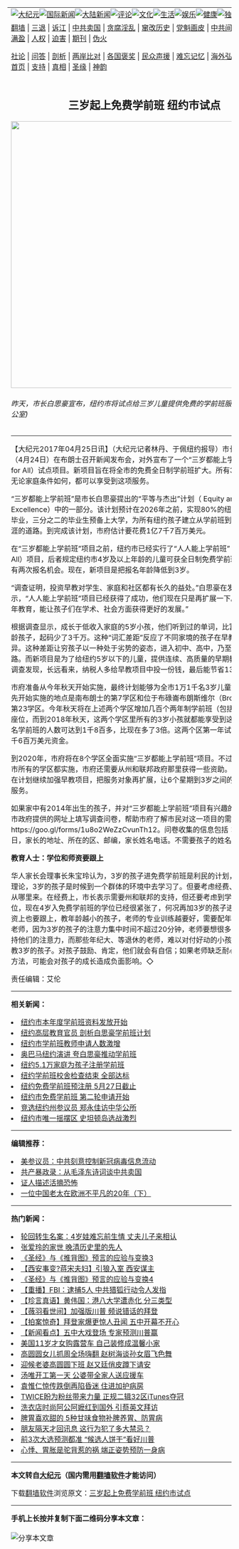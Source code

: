 <a name="1" id="1" target="_blank"></a><span id="1"></span>
<table align=center border="0"><tr><td colspan="2" VALIGN=TOP><a href="https://github.com/zgqpmq3347/djy/blob/master/gb/nsc413.md#1"><img src="https://raw.githubusercontent.com/zgqpmq3347/www/master/t/djy/1.jpg" title="大纪元"></a><a href="https://github.com/zgqpmq3347/djy/blob/master/gb/n24hr.md#1"><img src="https://raw.githubusercontent.com/zgqpmq3347/www/master/t/djy/3.jpg" title="国际新闻"></a><a href="https://github.com/zgqpmq3347/djy/blob/master/gb/nsc413.md#1"><img src="https://raw.githubusercontent.com/zgqpmq3347/www/master/t/djy/4.jpg" title="大陆新闻"></a><a href="https://github.com/zgqpmq3347/djy/blob/master/gb/news392.md#1"><img src="https://raw.githubusercontent.com/zgqpmq3347/www/master/t/djy/5.jpg" title="评论"></a><a href="https://github.com/zgqpmq3347/djy/blob/master/gb/news2007.md#1"><img src="https://raw.githubusercontent.com/zgqpmq3347/www/master/t/djy/6.jpg" title="文化"></a><a href="https://github.com/zgqpmq3347/djy/blob/master/gb/news2008.md#1"><img src="https://raw.githubusercontent.com/zgqpmq3347/www/master/t/djy/7.jpg" title="生活"></a><a href="https://github.com/zgqpmq3347/djy/blob/master/gb/ncyule.md#1"><img src="https://raw.githubusercontent.com/zgqpmq3347/www/master/t/djy/8.jpg" title="娱乐"></a><a href="https://github.com/zgqpmq3347/djy/blob/master/gb/nsc1002.md#1"><img src="https://raw.githubusercontent.com/zgqpmq3347/www/master/t/djy/9.jpg" title="健康"><a href="https://github.com/zgqpmq3347/djy/blob/master/gb/nf6092.md#1"><img src="https://raw.githubusercontent.com/zgqpmq3347/www/master/t/djy/10a.jpg" title="独家"></a><a href="https://github.com/zgqpmq3347/djy/blob/master/gb/nf4514.md#1"><img src="https://raw.githubusercontent.com/zgqpmq3347/www/master/t/djy/12a.jpg" title="头条"></a></td></tr>
<tr><td colspan="2" VALIGN=TOP><a target="_blank" href="https://github.com/zgqpmq3347/www/blob/master/README.md?zsrh#1">翻墙</a> | <a target="_blank" href="https://github.com/zgqpmq3347/djy/blob/master/gb/nf5657.md#1">三退</a> | <a target="_blank" href="https://github.com/zgqpmq3347/djy/blob/master/gb/nf6124.md#1">诉江</a> | <a target="_blank" href="https://github.com/zgqpmq3347/djy/blob/master/gb/nf1176117.md#1">中共卖国</a> | <a target="_blank" href="https://github.com/zgqpmq3347/djy/blob/master/gb/nf5773.md#1">贪腐淫乱</a> | <a target="_blank" href="https://github.com/zgqpmq3347/djy/blob/master/gb/nf1176115.md#1">窜改历史</a> | <a target="_blank" href="https://github.com/zgqpmq3347/djy/blob/master/gb/nf1176107.md#1">党魁画皮</a> | <a target="_blank" href="https://github.com/zgqpmq3347/djy/blob/master/gb/nf1320400.md#1">中共间谍</a> | <a target="_blank" href="https://github.com/zgqpmq3347/djy/blob/master/gb/nf1176114.md#1">破坏传统</a> | <a target="_blank" href="https://github.com/zgqpmq3347/ntdtv/blob/master/gb/prog447_1.md#1">恶贯满盈</a> | <a target="_blank" href="https://github.com/zgqpmq3347/djy/blob/master/gb/ncid278.md#1">人权</a> | <a target="_blank" href="https://github.com/zgqpmq3347/djy/blob/master/gb/nf1176111.md#1">迫害</a> | <a target="_blank" href="https://gitlab.com/szzdlab/mh-qikan/blob/master/README.md#1">期刊</a> | <a target="_blank" href="https://github.com/zgqpmq3347/djy/blob/master/gb/nf5562.md#1">伪火</a></p><p><a target="_blank" href="https://github.com/zgqpmq3347/djy/blob/master/gb/9p.md#1">社论</a> | <a target="_blank" href="https://github.com/zgqpmq3347/djy/blob/master/gb/nf4378.md#1">问答</a> | <a target="_blank" href="https://github.com/zgqpmq3347/djy/blob/master/gb/nf5792.md#1">剖析</a> | <a target="_blank" href="https://github.com/zgqpmq3347/djy/blob/master/gb/nf5735.md#1">两岸比对</a> | <a target="_blank" href="https://github.com/zgqpmq3347/djy/blob/master/gb/nf6119.md#1">各国褒奖</a> | <a target="_blank" href="https://github.com/zgqpmq3347/djy/blob/master/gb/nf6120.md#1">民众声援</a> | <a target="_blank" href="https://github.com/zgqpmq3347/djy/blob/master/gb/nf1188594.md#1">难忘记忆</a> | <a target="_blank" href="https://github.com/zgqpmq3347/djy/blob/master/gb/nf3180.md#1">海外弘传</a> | <a target="_blank" href="https://github.com/zgqpmq3347/djy/blob/master/gb/nf5410.md#1">万人上访</a> | <a target="_blank" href="https://github.com/zgqpmq3347/www/blob/master/README.md?zsrh#1">平台首页</a> | <a target="_blank" href="https://github.com/zgqpmq3347/djy/blob/master/gb/nf4386.md#1">支持</a> | <a target="_blank" href="https://github.com/zgqpmq3347/djy/blob/master/gb/nf4389.md#1">真相</a> | <a target="_blank" href="https://github.com/zgqpmq3347/djy/blob/master/gb/nf5790.md#1">圣缘</a> | <a target="_blank" href="https://github.com/zgqpmq3347/djy/blob/master/gb/nf4786.md#1">神韵</a></td></tr>
<tr><td VALIGN=TOP width="626"><h2 align=center>三岁起上免费学前班 纽约市试点</h2>
<img width="600" src="https://i.epochtimes.com/assets/uploads/2017/04/96c62a25c70df79920bb6e0e7932bb92-600x400.jpg" />
<h6>昨天，市长白思豪宣布，纽约市将试点给三岁儿童提供免费的学前班服务。 (市长办公室)
</h6>
<hr>
<p>【大纪元2017年04月25日讯】（大纪元记者林丹、于佩纽约报导）市长白思豪昨天（4月24日）在布朗士召开新闻发布会，对外宣布了一个“三岁都能上<ahref="https://github.com/zgqpmq3347/djy/blob/master/gb/tag/%E5%AD%A6%E5%89%8D%E7%8F%AD.md#1">学前班</a>”（3-K for All）试点项目。新项目旨在将全市的<ahref="https://github.com/zgqpmq3347/djy/blob/master/gb/tag/%E5%85%8D%E8%B4%B9.md#1">免费</a>全日制学前班扩大。所有3岁的小朋友，无论家庭条件如何，都可以享受到这项服务。</p>
<p>“三岁都能上<ahref="https://github.com/zgqpmq3347/djy/blob/master/gb/tag/%E5%AD%A6%E5%89%8D%E7%8F%AD.md#1">学前班</a>”是市长白思豪提出的“平等与杰出”计划（ Equity and Excellence）中的一部分。该计划预计在2026年之前，实现80%的纽约市学生准时毕业，三分之二的毕业生预备上大学，为所有纽约孩子建立从学前班到大学、职业生涯的道路。到完成该计划，市府估计要花费1亿7千7百万美元。</p>
<p>在“三岁都能上学前班”项目之前，纽约市已经实行了“人人能上学前班”（Pre-K for All）项目，后者规定纽约市4岁及以上年龄的儿童可获全日制<ahref="https://github.com/zgqpmq3347/djy/blob/master/gb/tag/%E5%85%8D%E8%B4%B9.md#1">免费</a>学前班服务，每年有两次报名机会。现在，新项目是把报名年龄降低到3岁。</p>
<p>“调查证明，投资早教对学生、家庭和社区都有长久的益处。”白思豪在发布会上表示，“人人能上学前班”项目已经获得了成功，他们现在只是再扩展一下。“多扩展的一年教育，能让孩子们在学术、社会方面获得更好的发展。”</p>
<p>根据调查显示，成长于低收入家庭的5岁小孩，他们听到过的单词，比富裕家庭的同龄孩子，起码少了3千万。这种“词汇差距”反应了不同家境的孩子在早教中的阅读差异。这种差距让穷孩子以一种处于劣势的姿态，进入初中、高中，乃至以后的人生路。而新项目是为了给纽约5岁以下的儿童，提供连续、高质量的早期教育。经市府调查发现，长远看来，纳税人多给早教项目中投一份钱，最后能节省13美元。</p>
<p>市府准备从今年秋天开始实施，最终计划能够为全市1万1千名3岁儿童提供服务。首先开始实施的地点是南布朗士的第7学区和位于布碌崙布朗斯维尔（Brownsville）的第23学区。今年秋天将在上述两个学区增加几百个两年制学前班（包括3岁、4岁）座位，而到2018年秋天，这两个学区里所有的3岁小孩就都能享受到这个服务了。报名学前班的人数可达到1千8百多，比现在多了3倍。这两个区第一年试点需要花费1千6百万美元资金。</p>
<p>到2020年，市府将在8个学区全面实施“三岁都能上学前班”项目。不过，如果要在全市所有的学区都实施，市府还需要从州和联邦政府那里获得一些资助。此外，市府还在计划继续加强早教项目，把服务对象再扩展，让6个星期到3岁之间的孩子也能得到服务。</p>
<p>如果家中有2014年出生的孩子，并对“三岁都能上学前班”项目有兴趣的家长，可以到市政府提供的网址上填写调查问卷，帮助市府了解市民对这一项目的需求与意愿：https://goo.gl/forms/1u8o2WeZzCvunTh12。问卷收集的信息包括：孩子的生日，家长的地址、所在的区、邮编，家长姓名电话。不需要孩子的姓名。</p>
<p><strong>教育人士：学位和师资要跟上</strong></p>
<p>华人家长会理事长朱宝玲认为，3岁的孩子进免费学前班是利民的计划，按照早教的理论，3岁的孩子是时候到一个群体的环境中去学习了。但要考虑经费、学位、师资从哪里来。在经费上，市长表示需要州和联邦的支持，但还要考虑到学区内有没有学位，现在4岁入免费学前班的学位已经很紧张了，何况再加3岁的孩子进来。另外，师资上也要跟上，教年龄越小的孩子，老师的专业训练越要好，需要配年轻又有耐心的老师，因为3岁的孩子的注意力集中时间不超过20分钟，老师要想很多办法吸引和保持他们的注意力，而那些年纪大、等退休的老师，难以对付好动的小孩子，便不适合教3岁的孩子。对孩子鼓励、肯定，他们就会有自信；如果老师缺乏耐心，以惩罚的方法，可能会对孩子的成长造成负面影响。◇</p>
<p>责任编辑：艾伦</p>

<hr>


<strong>相关新闻：</strong>
<li><a href="https://github.com/zgqpmq3347/djy/blob/master/gb/3/3/1/n281083.md#1">纽约市本年度学前班资料发放开始</a></li>
<li><a href="https://github.com/zgqpmq3347/djy/blob/master/gb/13/10/9/n3982523.md#1">纽约高层教育官员 剖析白思豪学前班计划</a></li>
<li><a href="https://github.com/zgqpmq3347/djy/blob/master/gb/14/4/2/n4121409.md#1">纽约市学前班教师申请人数激增</a></li>
<li><a href="https://github.com/zgqpmq3347/djy/blob/master/gb/14/4/12/n4129728.md#1">奥巴马纽约演讲 夸白思豪推动学前班</a></li>
<li><a href="https://github.com/zgqpmq3347/djy/blob/master/gb/15/4/7/n4405842.md#1">纽约5.1万家庭为孩子注册学前班</a></li>
<li><a href="https://github.com/zgqpmq3347/djy/blob/master/gb/15/8/14/n4504344.md#1">纽约学前班校舍检查结束 全部达标</a></li>
<li><a href="https://github.com/zgqpmq3347/djy/blob/master/gb/16/5/21/n7915870.md#1">纽约免费学前班预注册 5月27日截止</a></li>
<li><a href="https://github.com/zgqpmq3347/djy/blob/master/gb/17/3/28/n8973661.md#1">纽约市免费学前班 第二轮申请开始</a></li>
<li><a href="https://github.com/zgqpmq3347/djy/blob/master/gb/20/10/29/n12509840.md#1">竞选纽约州参议员 郑永佳访中华公所</a></li>
<li><a href="https://github.com/zgqpmq3347/djy/blob/master/gb/20/10/29/n12509845.md#1">纽约市唯一摇摆区 史坦顿岛选战激烈</a></li>
<hr>


<strong>编辑推荐：</strong>
<li><a href="https://github.com/onzhi266/djy/blob/master/gb/20/2/22/n11887949.md#1">美参议员：中共刻意控制新冠病毒信息流动</a></li>
<li><a href="https://github.com/tsiac2612/djy/blob/master/gb/19/9/22/n11539349.md#1" target="_blank">共产暴政录：从毛泽东诗词谈中共卖国</a></li><li><a href="https://github.com/zgqpmq3347/djy/blob/master/gb/16/8/7/n8177641.md?dfh#1" target="_blank">证人描述活摘恐怖</a></li><li><a href="https://github.com/tsiac2612/djy/blob/master/gb/19/8/7/n11436959.md#1" target="_blank">一位中国老太在欧洲不平凡的20年（下）</a></li>
<hr>

<strong>热门新闻：</strong>
<li><a href="https://github.com/veieog323/djy/blob/master/gb/20/10/14/n12475763.md#1">轮回转生名案：4岁娃难忘前生情 丈夫儿子来相认</a></li>
<li><a href="https://github.com/veieog323/djy/blob/master/gb/20/10/22/n12494562.md#1">张爱玲的家世 晚清历史里的先人</a></li>
<li><a href="https://github.com/veieog323/djy/blob/master/gb/20/9/30/n12442831.md#1">《圣经》与《推背图》预言的应验与变换3</a></li>
<li><a href="https://github.com/veieog323/djy/blob/master/gb/20/9/3/n12378293.md#1">【西安事变?蒋宋夫妇】引狼入室 西安谋主</a></li>
<li><a href="https://github.com/veieog323/djy/blob/master/gb/20/9/30/n12442832.md#1">《圣经》与《推背图》预言的应验与变换4</a></li>
<li><a href="https://github.com/veieog323/djy/blob/master/gb/20/10/28/n12507118.md#1">【重播】FBI：逮捕5人 中共猎狐行动令人发指</a></li>
<li><a href="https://github.com/veieog323/djy/blob/master/gb/20/10/28/n12508207.md#1">【珍言真语】黄伟国：港八大学遭赤化 分三类型</a></li>
<li><a href="https://github.com/veieog323/djy/blob/master/gb/20/10/28/n12508541.md#1">【薇羽看世间】加强版川普 频说错话的拜登</a></li>
<li><a href="https://github.com/veieog323/djy/blob/master/gb/20/10/27/n12504450.md#1">【拍案惊奇】拜登家爆更惊人丑闻 五中开幕不开心</a></li>
<li><a href="https://github.com/veieog323/djy/blob/master/gb/20/10/26/n12503917.md#1">【新闻看点】五中大戏登场 专家预测川普赢</a></li>
<li><a href="https://github.com/veieog323/djy/blob/master/gb/20/10/27/n12505552.md#1">美国11岁才女购露营车 自己装修成温馨小家</a></li>
<li><a href="https://github.com/veieog323/djy/blob/master/gb/20/10/26/n12503856.md#1">高圆圆女儿抓周全场嗨翻 赵树海谈孙女眉飞色舞</a></li>
<li><a href="https://github.com/veieog323/djy/blob/master/gb/20/10/25/n12501492.md#1">迎候老婆高圆圆下班 赵又廷俏皮蹲下请安</a></li>
<li><a href="https://github.com/veieog323/djy/blob/master/gb/20/10/27/n12506230.md#1">汤唯开工第一天 公婆带全家人送应援车</a></li>
<li><a href="https://github.com/veieog323/djy/blob/master/gb/20/10/27/n12504942.md#1">袁惟仁惊传跌倒再陷昏迷 住进加护病房</a></li>
<li><a href="https://github.com/veieog323/djy/blob/master/gb/20/10/27/n12504715.md#1">TWICE盼为粉丝带来力量 正规二辑32区iTunes夺冠</a></li>
<li><a href="https://github.com/veieog323/djy/blob/master/gb/20/10/26/n12502059.md#1">洗衣店时尚阿公阿嬷红到国外 引蔡英文拜访</a></li>
<li><a href="https://github.com/veieog323/djy/blob/master/gb/20/10/26/n12503459.md#1">脾胃喜欢甜的 5种甘味食物补脾养胃、防胃病</a></li>
<li><a href="https://github.com/veieog323/djy/blob/master/gb/20/9/19/n12415906.md#1">朋友隔天才回讯息 这行为犯了多大禁忌？</a></li>
<li><a href="https://github.com/veieog323/djy/blob/master/gb/20/10/28/n12507771.md#1">前3次大选预测都准 “候选人饼干”看好川普</a></li>
<li><a href="https://github.com/veieog323/djy/blob/master/gb/20/10/23/n12496965.md#1">心悸、胃胀是驼背惹的祸 端正姿势预防一身病</a></li>
<hr>

<strong>本文转自<a href="https://www.epochtimes.com">大纪元</a>（国内需用<a href="https://github.com/zgqpmq3347/www/blob/master/README.md#8">翻墙软件</a>才能访问）</strong><p>下载<a href="https://github.com/zgqpmq3347/www/blob/master/README.md#8">翻墙软件</a>浏览原文：<a href="https://www.epochtimes.com/gb/17/4/25/n9072012.htm">三岁起上免费学前班 纽约市试点</a></p><hr>

<strong>手机上长按并复制下面二维码分享本文章：</strong><br><br><img src="https://chart.apis.google.com/chart?cht=qr&chs=240x240&choe=UTF-8&chld=M|2&chl=https://github.com/zgqpmq3347/djy/blob/master/gb/17/4/25/n9072012.md%231" title="分享本文章"></td><td VALIGN=TOP><a href="https://github.com/zgqpmq3347/djy/blob/master/gb/16/1/21/n4622075.md?dfh#1" target="_blank"><img src="https://raw.githubusercontent.com/zgqpmq3347/djy/master/gb/300/wei-f1.jpg" title="中共的伪火骗局"  alt="中共的伪火骗局"></a><br><a href="https://github.com/zgqpmq3347/www/blob/master/README.md?dfh#9" target="_blank"><img src="https://raw.githubusercontent.com/zgqpmq3347/djy/master/gb/300/yong-h.jpg" title="永恒的见证"  alt="永恒的见证"></a><br><a href="https://github.com/zgqpmq3347/djy/blob/master/gb/13/9/29/n3974789.md?dfh#1" target="_blank"><img src="https://raw.githubusercontent.com/zgqpmq3347/djy/master/gb/300/shang-lnz.jpg" title="善良女子被中共投男牢"  alt="善良女子被中共投男牢"></a><br><a href="https://github.com/zgqpmq3347/djy/blob/master/gb/16/3/16/n4663449.md?dfh#1" target="_blank"><img src="https://raw.githubusercontent.com/zgqpmq3347/djy/master/gb/300/huo-z3.jpg" title="警卫目击活摘器官"  alt="警卫目击活摘器官"></a><br><a href="https://github.com/zgqpmq3347/djy/blob/master/gb/16/8/7/n8177641.md?dfh#1" target="_blank"><img src="https://raw.githubusercontent.com/zgqpmq3347/djy/master/gb/300/huo-z4.jpg" title="证人描述活摘恐怖"  alt="证人描述活摘恐怖"></a><br><a href="https://github.com/zgqpmq3347/djy/blob/master/gb/10/4/19/n2881569.md?dfh#1" target="_blank"><img src="https://raw.githubusercontent.com/zgqpmq3347/djy/master/gb/300/huo-z1.jpg" title="揭开活摘器官黑幕"  alt="揭开活摘器官黑幕"></a><br><a href="https://github.com/zgqpmq3347/djy/blob/master/gb/10/11/7/n3077476.md?dfh#1" target="_blank"><img src="https://raw.githubusercontent.com/zgqpmq3347/djy/master/gb/300/ma-ks.jpg" title="马克思的成魔之路"  alt="马克思的成魔之路"></a><br><a href="https://github.com/zgqpmq3347/djy/blob/master/gb/14/6/9/n4173977.md?dfh#1" target="_blank"><img src="https://raw.githubusercontent.com/zgqpmq3347/djy/master/gb/300/chang-zs.jpg" title="藏字石 蕴天机"  alt="藏字石 蕴天机"></a><br><a href="https://github.com/zgqpmq3347/djy/blob/master/gb/18/5/10/n10381511.md?dfh#1" target="_blank"><img src="https://raw.githubusercontent.com/zgqpmq3347/djy/master/gb/300/st1.jpg" title="关注3亿人三退"  alt="关注3亿人三退"></a><br><a href="https://github.com/zgqpmq3347/djy/blob/master/gb/18/3/21/n10237682.md?dfh#1" target="_blank"><img src="https://raw.githubusercontent.com/zgqpmq3347/djy/master/gb/300/jie-t.jpg" title="解体中共复兴中华"  alt="解体中共复兴中华"></a><br><a href="https://github.com/zgqpmq3347/djy/blob/master/gb/9/2/9/n2422991.md?dfh#1" target="_blank"><img src="https://raw.githubusercontent.com/zgqpmq3347/djy/master/gb/300/gao-zs.jpg" title="中共迫害良心律师"  alt="中共迫害良心律师"></a><br><a href="https://github.com/zgqpmq3347/djy/blob/master/gb/18/12/9/n10900044.md?dfh#1" target="_blank"><img src="https://raw.githubusercontent.com/zgqpmq3347/djy/master/gb/300/sj1.jpg" title="303万人举报江泽民"  alt="303万人举报江泽民"></a><br><a href="https://github.com/zgqpmq3347/djy/blob/master/gb/18/8/28/n10672014.md?dfh#1" target="_blank"><img src="https://raw.githubusercontent.com/zgqpmq3347/djy/master/gb/300/sj2.jpg" title="这些官员为何起诉江泽民"  alt="这些官员为何起诉江泽民"></a><br><a href="https://github.com/zgqpmq3347/djy/blob/master/gb/8/12/18/n2367165.md?dfh#1" target="_blank"><img src="https://raw.githubusercontent.com/zgqpmq3347/djy/master/gb/300/liangan.jpg" title="海峡两岸的强烈对比"  alt="海峡两岸的强烈对比"></a><br><a href="https://github.com/zgqpmq3347/djy/blob/master/gb/15/12/10/n4593139.md?dfh#1" target="_blank"><img src="https://raw.githubusercontent.com/zgqpmq3347/djy/master/gb/300/jia-ndzl.jpg" title="加拿大总理的贺信"  alt="加拿大总理的贺信"></a><br><a href="https://github.com/zgqpmq3347/djy/blob/master/gb/11/6/17/n3289382.md?dfh#1" target="_blank"><img src="https://raw.githubusercontent.com/zgqpmq3347/djy/master/gb/300/xiao-wd.jpg" title="探寻真相兼听则明"  alt="探寻真相兼听则明"></a><br><a href="https://github.com/zgqpmq3347/djy/blob/master/gb/18/10/27/n10812623.md?dfh#1" target="_blank"><img src="https://raw.githubusercontent.com/zgqpmq3347/djy/master/gb/300/yindu.jpg" title="印度媒体报道东方"  alt="印度媒体报道东方"></a><br><a href="https://github.com/zgqpmq3347/djy/blob/master/gb/18/6/9/n10469652.md?dfh#1" target="_blank"><img src="https://raw.githubusercontent.com/zgqpmq3347/djy/master/gb/300/xie-j.jpg" title="不一样的海外校园"  alt="不一样的海外校园"></a><br><a href="https://github.com/zgqpmq3347/djy/blob/master/gb/7/4/5/n1669415.md?dfh#1" target="_blank"><img src="https://raw.githubusercontent.com/zgqpmq3347/djy/master/gb/300/li-up.jpg" title="从大师到徒弟的传奇"  alt="从大师到徒弟的传奇"></a><br><a href="https://github.com/zgqpmq3347/djy/blob/master/gb/17/5/26/n9191512.md?dfh#1" target="_blank"><img src="https://raw.githubusercontent.com/zgqpmq3347/djy/master/gb/300/zfl2.jpg" title="亿万人与东方一本奇书"  alt="亿万人与东方一本奇书"></a><br><a href="https://github.com/zgqpmq3347/djy/blob/master/gb/13/11/27/n4020290.md?dfh#1" target="_blank"><img src="https://raw.githubusercontent.com/zgqpmq3347/djy/master/gb/300/zhen-h.jpg" title="大陆见不到的震撼场面"  alt="大陆见不到的震撼场面"></a><br><a href="https://github.com/zgqpmq3347/djy/blob/master/gb/15/7/17/n4482910.md?dfh#1" target="_blank"><img src="https://raw.githubusercontent.com/zgqpmq3347/djy/master/gb/300/dalu-sk.jpg" title="人心向善 大陆当初盛况"  alt="人心向善 大陆当初盛况"></a><br><a href="https://github.com/zgqpmq3347/djy/blob/master/gb/19/1/5/n10955468.md?dfh#1" target="_blank"><img src="https://raw.githubusercontent.com/zgqpmq3347/djy/master/gb/300/zfl1.jpg" title="追寻真理 这书讲什么"  alt="追寻真理 这书讲什么"></a><br><a href="https://github.com/zgqpmq3347/www/blob/master/README.md?dfh#1" target="_blank"><img src="https://raw.githubusercontent.com/zgqpmq3347/djy/master/gb/300/fq1.jpg" title="下载免费翻墙软件"  alt="下载免费翻墙软件"></a><br></td></tr></table>
